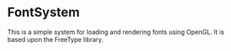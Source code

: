 # FontSystem
This is a simple system for loading and rendering fonts using OpenGL.  It is based upon the FreeType library.
